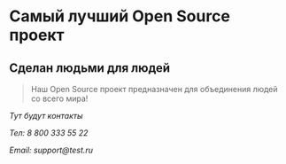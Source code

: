 # Самый лучший Open Source проект

## Сделан людьми для людей

> Наш Open Source проект предназначен для объединения людей со всего мира!

_Тут будут контакты_

_Тел: 8 800 333 55 22_

_Email: support@test.ru_

